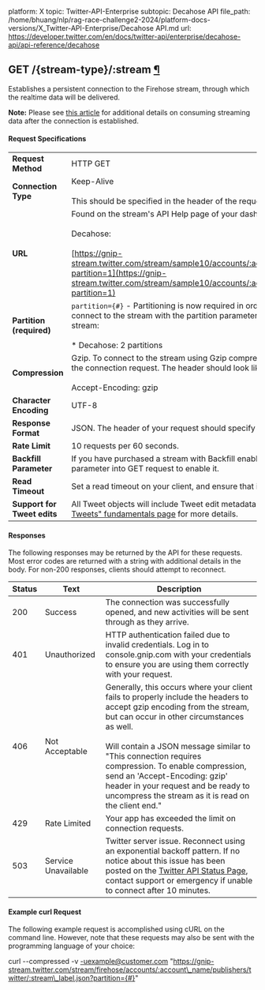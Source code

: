 platform: X
topic: Twitter-API-Enterprise
subtopic: Decahose API
file_path: /home/bhuang/nlp/rag-race-challenge2-2024/platform-docs-versions/X_Twitter-API-Enterprise/Decahose API.md
url: https://developer.twitter.com/en/docs/twitter-api/enterprise/decahose-api/api-reference/decahose


## GET /{stream-type}/:stream [¶](#get-stream-type-stream- "Permalink to this headline")

Establishes a persistent connection to the Firehose stream, through which the realtime data will be delivered.

**Note:** Please see [this article](https://developer.twitter.com/en/docs/tutorials/consuming-streaming-data) for additional details on consuming streaming data after the connection is established.

#### Request Specifications

|     |     |
| --- | --- |
| **Request Method** | HTTP GET |
| **Connection Type** | Keep-Alive  <br>  <br>This should be specified in the header of the request. |
| **URL** | Found on the stream's API Help page of your dashboard, using the following structure:  <br>  <br>Decahose:<br><br>[https://gnip-stream.twitter.com/stream/sample10/accounts/:account\_name/publishers/twitter/:stream\_label.json?partition=1](https://gnip-stream.twitter.com/stream/sample10/accounts/:account_name/publishers/twitter/:stream_label.json?partition=1) |
| **Partition (required)** | `partition={#}` - Partitioning is now required in order to consume the full stream. You will need to connect to the stream with the partition parameter specified. Below is the number of partitions per stream:<br><br>* Decahose: 2 partitions |
| **Compression** | Gzip. To connect to the stream using Gzip compression, simply send an Accept-Encoding header in the connection request. The header should look like the following:  <br>  <br>Accept-Encoding: gzip |
| **Character Encoding** | UTF-8 |
| **Response Format** | JSON. The header of your request should specify JSON format for the response. |
| **Rate Limit** | 10 requests per 60 seconds. |
| **Backfill Parameter** | If you have purchased a stream with Backfill enabled, you'll need to add the "backfillMinutes" parameter into GET request to enable it. |
| **Read Timeout** | Set a read timeout on your client, and ensure that it is set to a value beyond 30 seconds. |
| **Support for Tweet edits** | All Tweet objects will include Tweet edit metadata describing the Tweet's edit history. See the ["Edit Tweets" fundamentals page](https://developer.twitter.com/en/docs/twitter-api/enterprise/edit-tweets) for more details. |

#### Responses

The following responses may be returned by the API for these requests. Most error codes are returned with a string with additional details in the body. For non-200 responses, clients should attempt to reconnect.

| Status | Text | Description |
| --- | --- | --- |
| 200 | Success | The connection was successfully opened, and new activities will be sent through as they arrive. |
| 401 | Unauthorized | HTTP authentication failed due to invalid credentials. Log in to console.gnip.com with your credentials to ensure you are using them correctly with your request. |
| 406 | Not Acceptable | Generally, this occurs where your client fails to properly include the headers to accept gzip encoding from the stream, but can occur in other circumstances as well.  <br>  <br>Will contain a JSON message similar to "This connection requires compression. To enable compression, send an 'Accept-Encoding: gzip' header in your request and be ready to uncompress the stream as it is read on the client end." |
| 429 | Rate Limited | Your app has exceeded the limit on connection requests. |
| 503 | Service Unavailable | Twitter server issue. Reconnect using an exponential backoff pattern. If no notice about this issue has been posted on the [Twitter API Status Page](https://api.twitterstat.us/), contact support or emergency if unable to connect after 10 minutes. |

#### Example curl Request

The following example request is accomplished using cURL on the command line. However, note that these requests may also be sent with the programming language of your choice:

curl --compressed -v -uexample@customer.com "https://gnip-stream.twitter.com/stream/firehose/accounts/:account\_name/publishers/twitter/:stream\_label.json?partition={#}"